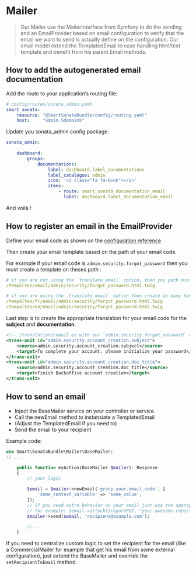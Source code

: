 # Mailer

> Our Mailer use the MailerInterface from Symfony to do the sending and an EmailProvider based on email configuration
> to verify that the email we want to send is actually define on the configuration.
> Our email model extend the TemplatedEmail to ease handling html/text template and benefit from his parent Email methods.

## How to add the autogenerated email documentation

Add the route to your application’s routing file:

```yaml
# config/routes/sonata_admin.yaml
smart_sonata:
    resource: "@SmartSonataBundle/config/routing.yaml"
    host:     "admin.%domain%"
```

Update you sonata_admin config package:

```yaml
sonata_admin:
    ...
    dashboard:
        groups:
            documentations:
                label: dashboard.label_documentations
                label_catalogue: admin
                icon: '<i class="fa fa-book"></i>'
                items:
                    - route: smart_sonata_documentation_email
                      label: dashboard.label_documentation_email
```

And voilà !

## How to register an email in the EmailProvider

Define your email code as shown on the [configuration reference](configuration.md)

Then create your email template based on the path of your email code.

For example if your email code is `admin.security.forgot_password` then you must create a template on theses path :

```yaml
# if you are not using the `translate_email` option, then you path must look like this:
/tempaltes/email/admin/security/forgot_password.html.twig

# if you are using the `translate_email` option then create as many template as your project handles locales like this:
/tempaltes/fr/email/admin/security/forgot_password.html.twig
/tempaltes/en/email/admin/security/forgot_password.html.twig
```

Last step is to create the appropriate translation for your email code for the **subject** and **documentation**.

```xml
<!-- /translations/email.en with our `admin.security.forgot_password` example you must add this translation -->
<trans-unit id="admin.security.account_creation.subject">
    <source>admin.security.account_creation.subject</source>
    <target>To complete your account, please initialize your password</target>
</trans-unit>
<trans-unit id="admin.security.account_creation.doc_title">
    <source>admin.security.account_creation.doc_title</source>
    <target>Finish Backoffice account creation</target>
</trans-unit>
```

## How to send an email

- Inject the BaseMailer service on your controller or service.
- Call the newEmail method to instansiate a TemplatedEmail
- (Adjust the TemplatedEmail if you need to)
- Send the email to your recipient

Example code:

```php
use Smart\SonataBundle\Mailer\BaseMailer;
// ...

    public function myAction(BaseMailer $mailer): Response
    {
        // your logic

        $email = $mailer->newEmail('group.your.email.code', [
            'some_context_variable' => 'some_value',
        ]);
        // if you need extra behavior on your email just use the appropriate TemplatedEmail method
        // for example: $email->attach($reportPdf, "your-awesome-report.pdf", 'application/json')
        $mailer->send($email, 'recipient@example.com');

        // ...
    }
```

If you need to centralize custom logic to set the recipient for the email (like a CommercialMailer for example that
get his email from some external configuration), just extend the BaseMailer and override the `setRecipientToEmail` method.
